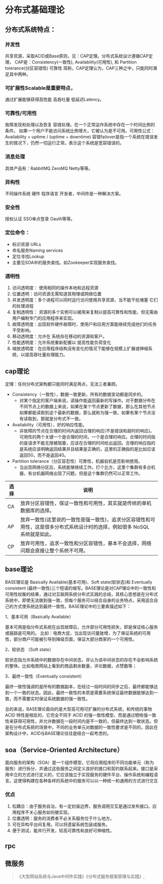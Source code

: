 # 分布式基础理论
## 分布式系统特点：
### 并发性
共享资源，采取ACID或Base原则，见：CAP定理。分布式系统设计遵循CAP定理， CAP是：Consistency(一致性), Availability(可用性), 和 Partition tolerance(分区容错性) 可靠性 简称，CAP定理认为，CAP三种之中，只能同时满足其中两种。

### 可扩展性Scalable是重要特点，
通过扩展能够获得高性能 高吞吐量 低延迟Latency。

### 可靠性/可用性
故障发现和处理以及恢复 容错处理。在一个正常运作系统中存在一个时间比例的条件。 如果一个用户不能访问系统比例增大，它被认为是不可用。可用性公式：
Availability = uptime / (uptime + downtime)
容错failover是指一个系统在错误发生的情况下，仍然一切运行正常。表示这个系统是宽容错误的。

### 消息处理
具体产品有：RabbitMQ ZeroMQ Netty等等。

### 异构性
不同操作系统 硬件 程序语言 开发者，中间件是一种解决方案。

### 安全性
授权认证 SSO单点登录 Oauth等等。

### 定位命令：
* 标识资源 URLs
* 命名服务Naming services
* 定位寻找Lookup
* 主要见SOA中的服务查找。如Zookeeper实现服务查找。

### 透明性
1. 访问透明度： 使用相同的操作本地和远程资源
2. 位置透明：访问资源无需知道其物理或网络位置
3. 并发透明度：多个进程可以同时运行访问使用共享资源，当不能干扰堵塞 它们的处理进程
4. 复制透明性： 资源的多个实例可以被用来复制以提高可靠性和性能，但无需由用户编制专门的应用程序来实现。
5. 故障透明度：出现软件硬件故障时，使用户和应用方案能继续完成他们的任务不受影响。
6. 移动透明度：允许在 系统存在移动的资源和客户。
7. 性能透明度：允许系统重新配置以 提高性能负荷变化
8. 缩放透明度：在应用程序结构没有变化的情况下能够在规模上扩展或伸缩系统，以提高吞吐量处理能力。　　

## cap理论
定理：任何分布式架构都只能同时满足两点，无法三者兼顾。
* Consistency（一致性），数据一致更新，所有的数据变动都是同步的。
    * 对某个指定的客户端来说，读操作能返回最新的写操作。对于数据分布在不同节点上的数据上来说，如果在某个节点更新了数据，那么在其他节点如果都能读取到这个最新的数据，那么就称为强一致，如果有某个节点没有读取到，那就是分布式不一致。
* Availability（可用性），好的响应性能。
    * 非故障的节点在合理的时间内返回合理的响应(不是错误和超时的响应)。可用性的两个关键一个是合理的时间，一个是合理的响应。合理的时间指的是请求不能无限被阻塞，应该在合理的时间给出返回。合理的响应指的是系统应该明确返回结果并且结果是正确的，这里的正确指的是比如应该返回50，而不是返回40。
* Partition tolerance（分区容忍性）可靠性，机器宕机是否影响使用。
    * 当出现网络分区后，系统能够继续工作。打个比方，这里个集群有多台机器，有台机器网络出现了问题，但是这个集群仍然可以正常工作。


选择| 说明 
---|----
CA | 放弃分区容错性，保证一致性和可用性，其实就是传统的单机数据库的选择。
AP | 放弃一致性(这里说的一致性是强一致性)，追求分区容错性和可用性，这是很多分布式系统设计时的选择，例如很多 NoSQL 系统就是如此。
CP | 放弃可用性，追求一致性和分区容错性，基本不会选择，网络问题会直接让整个系统不可用。

 


## base理论

BASE理论是 Basically Available(基本可用)、Soft state(软状态)和 Eventually consistent (最终一致性)三个短语的缩写。BASE理论是对CAP理论中的一致性和可用性权衡的结果，通过对互联网系统分布式实践的总结，其核心思想是在分布式系统中，即使无法做到强一致，但每个服务可以结合自身的业务特点，采用适合自己的方式使系统达到最终一致性。BASE理论中的三要素描述如下：

1、基本可用（Basically Available）

基本可用是指分布式系统在出现故障后，允许部分可用性损失，即是保证核心服务或链路是可用的。
比如：电商大促，当出现访问量陡增，为了保证系统的可用性，部分商户可能被引导到降级页面，保证大部分商家的一个可用性。

2、软状态 （Soft state）

软状态指允许系统中的数据存在中间状态，并认为该中间状态的存在不会影响系统的整体。比如电商网站上看到的商品剩余数量，评论数据，点赞数等；

3、最终一致性（Eventually consistent） 

最终一致性强调的是所有的数据副本，在经过一段时间的同步之后，最终都能够达到一个一致的状态。因此，最终一致性的本质是需要系统保证最终数据能够达到一致，而不需要实时保证系统数据的强一致性。 

总的来说，BASE理论面向的是大型高可用可扩展的分布式系统，和传统的事物 ACID 特性是相反的，它完全不同于 ACID 的强一致性模型，而是通过牺牲强一致性来获得可用性，并允许数据在一段时间内是不一致的，但最终达到一致状态。但是在分布式系统的场景中，不同的业务单元对数据的一致性要求是不同的，因此在架构设计中，ACID与BASE理论往往是结合一起考虑的。

## soa（Service-Oriented Architecture）
面向服务的架构（SOA）是一个组件模型，它将应用程序的不同功能单元（称为服务）进行拆分，并通过这些服务之间定义良好的接口和契约联系起来。接口是采用中立的方式进行定义的，它应该独立于实现服务的硬件平台、操作系统和编程语言。这使得构建在各种各样的系统中的服务可以以一种统一和通用的方式进行交互

### 优点
1. 松耦合：由于服务自治，有一定封装边界，服务调用交互是通过发布接口。应用程序不关心服务如何被实现。
2. 位置透明：服务的消费者不必关系服务位于什么地方。
3. 可在异构平台间复用。可以将遗留系统包装成服务。
4. 便于测试，能并行开发，较高可靠性和良好可伸缩性。

## rpc

## 微服务


> 《大型网站系统与Java中间件实践》《分布式服务框架原理与实践》,
